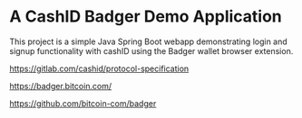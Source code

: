 # A CashID Badger Demo Application

This project is a simple Java Spring Boot webapp demonstrating login and signup functionality with cashID using the Badger wallet browser extension.

https://gitlab.com/cashid/protocol-specification

https://badger.bitcoin.com/

https://github.com/bitcoin-com/badger
